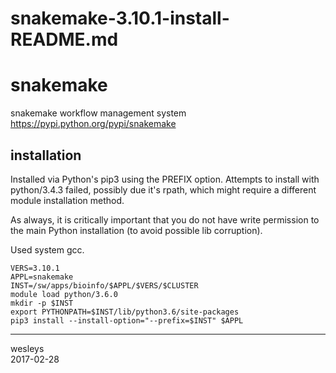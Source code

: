 # snakemake-3.10.1-install-README.md

snakemake
=========

snakemake workflow management system
<https://pypi.python.org/pypi/snakemake>

installation
------------

Installed via Python's pip3 using the PREFIX option. Attempts to install
with python/3.4.3 failed, possibly due it's rpath,  which might
require a different module installation method.

As always, it is critically important that you do not have write
permission to the main Python installation (to avoid possible lib 
corruption).  

Used system gcc.

    VERS=3.10.1
    APPL=snakemake
    INST=/sw/apps/bioinfo/$APPL/$VERS/$CLUSTER
    module load python/3.6.0
    mkdir -p $INST
    export PYTHONPATH=$INST/lib/python3.6/site-packages
    pip3 install --install-option="--prefix=$INST" $APPL

---
wesleys  
2017-02-28
